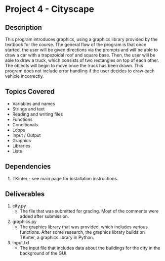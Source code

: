 # Project 4 - Cityscape

## Description
This program introduces graphics, using a graphics library provided by the textbook for the course. The general flow of the program is that once started, the user will be given directions via the prompts and will be able to draw a car with a trapezoidal roof and square base. Then, the user will be able to draw a truck, which consists of two rectangles on top of each other. The objects will begin to move once the truck has been drawn. This program does not include error handling if the user decides to draw each vehicle incorrectly.

## Topics Covered
- Variables and names
- Strings and text
- Reading and writing files
- Functions
- Conditionals
- Loops
- Input / Output
- Graphics
- Libraries
- Lists

## Dependencies
1. TKinter - see main page for installation instructions.

## Deliverables
1. city.py
    - The file that was submitted for grading. Most of the comments were added after submission.
2. graphics.py
    - The graphics library that was provided, which includes various functions. After some research, the graphics library builds on TKinter, a graphics library in Python.
3. input.txt
    - The input file that includes data about the buildings for the city in the background of the GUI.